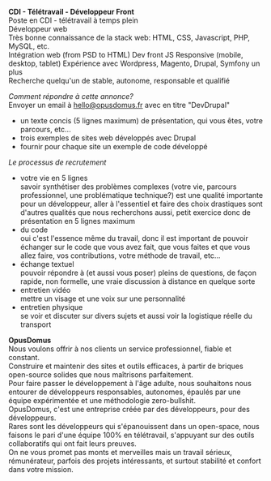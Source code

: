 **CDI - Télétravail - Développeur Front**  
Poste en CDI - télétravail à temps plein  
Développeur web  
Très bonne connaissance de la stack web: HTML, CSS, Javascript, PHP, MySQL, etc.  
Intégration web (from PSD to HTML)
Dev front JS
Responsive (mobile, desktop, tablet)
Expérience avec Wordpress, Magento, Drupal, Symfony un plus  
Recherche quelqu'un de stable, autonome, responsable et qualifié  

*Comment répondre à cette annonce?*  
Envoyer un email à hello@opusdomus.fr avec en titre "DevDrupal"   
- un texte concis (5 lignes maximum) de présentation, qui vous êtes, votre parcours, etc...  
- trois exemples de sites web développés avec Drupal  
- fournir pour chaque site un exemple de code développé  

*Le processus de recrutement*  
- votre vie en 5 lignes  
savoir synthétiser des problèmes complexes (votre vie, parcours professionnel, une problématique technique?) est une qualité importante pour un développeur, aller à l'essentiel et faire des choix drastiques sont d'autres qualités que nous recherchons aussi, petit exercice donc de présentation en 5 lignes maximum  
- du code  
oui c'est l'essence même du travail, donc il est important de pouvoir échanger sur le code que vous avez fait, que vous faites et que vous allez faire, vos contributions, votre méthode de travail, etc...  
- échange textuel  
pouvoir répondre à (et aussi vous poser) pleins de questions, de façon rapide, non formelle, une vraie discussion à distance en quelque sorte  
- entretien vidéo  
mettre un visage et une voix sur une personnalité  
- entretien physique  
se voir et discuter sur divers sujets et aussi voir la logistique réelle du transport  

**OpusDomus**  
Nous voulons offrir à nos clients un service professionnel, fiable et constant.   
Construire et maintenir des sites et outils efficaces, à partir de briques open-source solides que nous maîtrisons parfaitement.  
Pour faire passer le développement à l'âge adulte, nous souhaitons nous entourer de développeurs responsables, autonomes, épaulés par une équipe expérimentée et une méthodologie zero-bullshit.  
OpusDomus, c'est une entreprise créée par des développeurs, pour des développeurs.   
Rares sont les développeurs qui s'épanouissent dans un open-space, nous faisons le pari d'une équipe 100% en télétravail, s'appuyant sur des outils collaboratifs qui ont fait leurs preuves.  
On ne vous promet pas monts et merveilles mais un travail sérieux, rémunérateur, parfois des projets intéressants, et surtout stabilité et confort dans votre mission.
